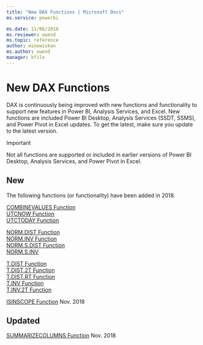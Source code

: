```yaml
---
title: "New DAX Functions | Microsoft Docs"
ms.service: powerbi 

ms.date: 11/06/2018
ms.reviewer: owend
ms.topic: reference
author: minewiskan
ms.author: owend
manager: kfile
---
```

# New DAX Functions

DAX is continuously being improved with new functions and functionality to support new features in Power BI, Analysis Services, and Excel. New functions are included Power BI Desktop, Analysis Services (SSDT, SSMS), and Power Pivot in Excel updates. To get the latest, make sure you update to the latest version.  

> [!IMPORTANT]
> Not all functions are supported or included in earlier versions of Power BI Desktop, Analysis Services, and Power Pivot in Excel.  

  
 ## New 

 The following functions (or functionality) have been added in 2018. 

[COMBINEVALUES Function](combinevalues-function-dax.md)   
[UTCNOW Function](utcnow-function-dax.md)   
[UTCTODAY Function](utctoday-function-dax.md)

[NORM.DIST Function](norm-dist-dax.md)   
[NORM.INV Function](norm-inv-dax.md)     
[NORM.S.DIST Function](norm-s-dist-dax.md)   
[NORM.S.INV](norm-s-inv-dax.md)   

[T.DIST Function](t-dist-dax.md)   
[T.DIST.2T Function](t-dist-2t-dax.md)   
[T.DIST.RT Function](t-dist-rt-dax.md)   
[T.INV Function](t-inv-dax.md)   
[T.INV.2T Function](t-inv-2t-dax.md)   

[ISINSCOPE Function](isinscope-function-dax.md)  Nov. 2018

 ## Updated

[SUMMARIZECOLUMNS Function](summarizecolumns-function-dax.md) Nov. 2018
 

  
  
  
  
